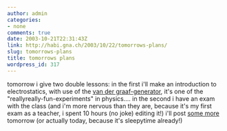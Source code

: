```yaml
---
author: admin
categories:
- none
comments: true
date: 2003-10-21T22:31:43Z
link: http://habi.gna.ch/2003/10/22/tomorrows-plans/
slug: tomorrows-plans
title: tomorrows plans
wordpress_id: 317
---
```


tomorrow i give two double lessons:
in the first i'll make an introduction to electrostatics, with use of the [ van der graaf-generator](http://www.amasci.com/emotor/vdg.html), it's one of the "reallyreally-fun-experiments" in physics....
in the second i have an exam with the class (and i'm more nervous than they are, because it's my first exam as a teacher, i spent 10 hours (no joke) editing it!) 
i'll post [some more](http://habi.gna.ch/blog/archives/000095.html) tomorrow (or actually today, because it's sleepytime already!)
